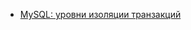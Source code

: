 * [MySQL: уровни изоляции транзакций](/articles/MySQL%253A%20%D1%83%D1%80%D0%BE%D0%B2%D0%BD%D0%B8%20%D0%B8%D0%B7%D0%BE%D0%BB%D1%8F%D1%86%D0%B8%D0%B8%20%D1%82%D1%80%D0%B0%D0%BD%D0%B7%D0%B0%D0%BA%D1%86%D0%B8%D0%B9.md)
